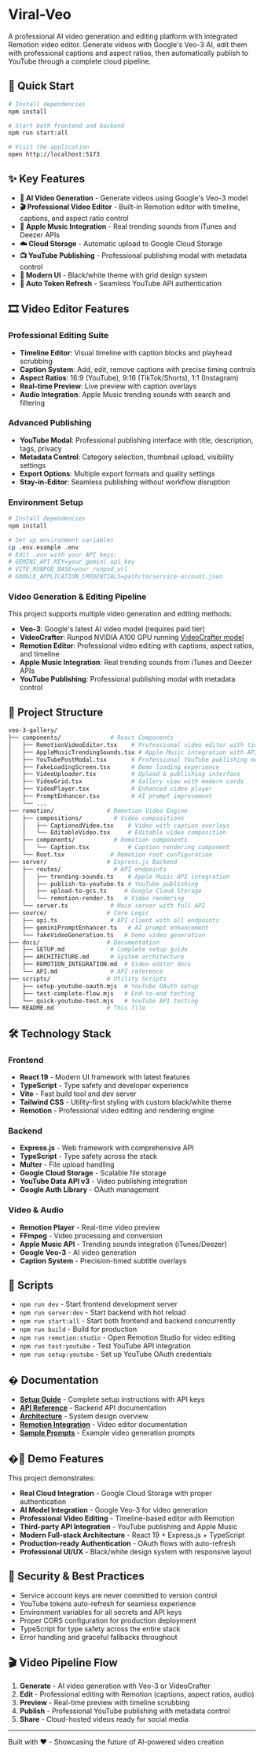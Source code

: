 # Viral-Veo

A professional AI video generation and editing platform with integrated Remotion video editor. Generate videos with Google's Veo-3 AI, edit them with professional captions and aspect ratios, then automatically publish to YouTube through a complete cloud pipeline.

## 🚀 Quick Start

```bash
# Install dependencies
npm install

# Start both frontend and backend
npm run start:all

# Visit the application
open http://localhost:5173
```

## ✨ Key Features

- **🤖 AI Video Generation** - Generate videos using Google's Veo-3 model
- **🎬 Professional Video Editor** - Built-in Remotion editor with timeline, captions, and aspect ratio control
- **🎵 Apple Music Integration** - Real trending sounds from iTunes and Deezer APIs
- **☁️ Cloud Storage** - Automatic upload to Google Cloud Storage
- **📺 YouTube Publishing** - Professional publishing modal with metadata control
- **🎨 Modern UI** - Black/white theme with grid design system
- **🔄 Auto Token Refresh** - Seamless YouTube API authentication

## 🎞️ Video Editor Features

### Professional Editing Suite
- **Timeline Editor**: Visual timeline with caption blocks and playhead scrubbing
- **Caption System**: Add, edit, remove captions with precise timing controls
- **Aspect Ratios**: 16:9 (YouTube), 9:16 (TikTok/Shorts), 1:1 (Instagram)
- **Real-time Preview**: Live preview with caption overlays
- **Audio Integration**: Apple Music trending sounds with search and filtering

### Advanced Publishing
- **YouTube Modal**: Professional publishing interface with title, description, tags, privacy
- **Metadata Control**: Category selection, thumbnail upload, visibility settings
- **Export Options**: Multiple export formats and quality settings
- **Stay-in-Editor**: Seamless publishing without workflow disruption

### Environment Setup

```bash
# Install dependencies
npm install

# Set up environment variables
cp .env.example .env
# Edit .env with your API keys:
# GEMINI_API_KEY=your_gemini_api_key
# VITE_RUNPOD_BASE=your_runpod_url
# GOOGLE_APPLICATION_CREDENTIALS=path/to/service-account.json
```

### Video Generation & Editing Pipeline

This project supports multiple video generation and editing methods:

- **Veo-3**: Google's latest AI video model (requires paid tier)
- **VideoCrafter**: Runpod NVIDIA A100 GPU running [VideoCrafter model](https://github.com/AILab-CVC/VideoCrafter)
- **Remotion Editor**: Professional video editing with captions, aspect ratios, and timeline
- **Apple Music Integration**: Real trending sounds from iTunes and Deezer APIs
- **YouTube Publishing**: Professional publishing modal with metadata control

## 📁 Project Structure

```bash
veo-3-gallery/
├── components/              # React Components
│   ├── RemotionVideoEditor.tsx    # Professional video editor with timeline
│   ├── AppleMusicTrendingSounds.tsx # Apple Music integration with API
│   ├── YouTubePostModal.tsx       # Professional YouTube publishing modal
│   ├── FakeLoadingScreen.tsx      # Demo loading experience
│   ├── VideoUploader.tsx          # Upload & publishing interface
│   ├── VideoGrid.tsx              # Gallery view with modern cards
│   ├── VideoPlayer.tsx            # Enhanced video player
│   ├── PromptEnhancer.tsx         # AI prompt improvement
│   └── ...
├── remotion/               # Remotion Video Engine
│   ├── compositions/         # Video compositions
│   │   ├── CaptionedVideo.tsx    # Video with caption overlays
│   │   └── EditableVideo.tsx     # Editable video composition
│   ├── components/           # Remotion components
│   │   └── Caption.tsx           # Caption rendering component
│   └── Root.tsx             # Remotion root configuration
├── server/                 # Express.js Backend
│   ├── routes/               # API endpoints
│   │   ├── trending-sounds.ts    # Apple Music API integration
│   │   ├── publish-to-youtube.ts # YouTube publishing
│   │   ├── upload-to-gcs.ts     # Google Cloud Storage
│   │   └── remotion-render.ts   # Video rendering
│   └── server.ts            # Main server with full API
├── source/                 # Core Logic
│   ├── api.ts               # API client with all endpoints
│   ├── geminiPromptEnhancer.ts   # AI prompt enhancement
│   └── fakeVideoGeneration.ts   # Demo video generation
├── docs/                   # Documentation
│   ├── SETUP.md             # Complete setup guide
│   ├── ARCHITECTURE.md      # System architecture
│   ├── REMOTION_INTEGRATION.md  # Video editor docs
│   └── API.md               # API reference
├── scripts/                # Utility Scripts
│   ├── setup-youtube-oauth.mjs  # YouTube OAuth setup
│   ├── test-complete-flow.mjs   # End-to-end testing
│   └── quick-youtube-test.mjs   # YouTube API testing
└── README.md               # This file
```

## 🛠️ Technology Stack

### Frontend
- **React 19** - Modern UI framework with latest features
- **TypeScript** - Type safety and developer experience
- **Vite** - Fast build tool and dev server
- **Tailwind CSS** - Utility-first styling with custom black/white theme
- **Remotion** - Professional video editing and rendering engine

### Backend
- **Express.js** - Web framework with comprehensive API
- **TypeScript** - Type safety across the stack
- **Multer** - File upload handling
- **Google Cloud Storage** - Scalable file storage
- **YouTube Data API v3** - Video publishing integration
- **Google Auth Library** - OAuth management

### Video & Audio
- **Remotion Player** - Real-time video preview
- **FFmpeg** - Video processing and conversion
- **Apple Music API** - Trending sounds integration (iTunes/Deezer)
- **Google Veo-3** - AI video generation
- **Caption System** - Precision-timed subtitle overlays

## 🎯 Scripts

- `npm run dev` - Start frontend development server
- `npm run server:dev` - Start backend with hot reload
- `npm run start:all` - Start both frontend and backend concurrently
- `npm run build` - Build for production
- `npm run remotion:studio` - Open Remotion Studio for video editing
- `npm run test:youtube` - Test YouTube API integration
- `npm run setup:youtube` - Set up YouTube OAuth credentials

## � Documentation

- **[Setup Guide](docs/SETUP.md)** - Complete setup instructions with API keys
- **[API Reference](docs/API.md)** - Backend API documentation
- **[Architecture](docs/ARCHITECTURE.md)** - System design overview
- **[Remotion Integration](docs/REMOTION_INTEGRATION.md)** - Video editor documentation
- **[Sample Prompts](docs/Sample%20Veo3%20Prompts.md)** - Example video generation prompts

## �🚀 Demo Features

This project demonstrates:

- **Real Cloud Integration** - Google Cloud Storage with proper authentication
- **AI Model Integration** - Google Veo-3 for video generation
- **Professional Video Editing** - Timeline-based editor with Remotion
- **Third-party API Integration** - YouTube publishing and Apple Music
- **Modern Full-stack Architecture** - React 19 + Express.js + TypeScript
- **Production-ready Authentication** - OAuth flows with auto-refresh
- **Professional UI/UX** - Black/white design system with responsive layout

## 🔐 Security & Best Practices

- Service account keys are never committed to version control
- YouTube tokens auto-refresh for seamless experience
- Environment variables for all secrets and API keys
- Proper CORS configuration for production deployment
- TypeScript for type safety across the entire stack
- Error handling and graceful fallbacks throughout

## 🎬 Video Pipeline Flow

1. **Generate** - AI video generation with Veo-3 or VideoCrafter
2. **Edit** - Professional editing with Remotion (captions, aspect ratios, audio)
3. **Preview** - Real-time preview with timeline scrubbing
4. **Publish** - Professional YouTube publishing with metadata control
5. **Share** - Cloud-hosted videos ready for social media

---

Built with ❤️ - Showcasing the future of AI-powered video creation
